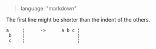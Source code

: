 > language: "markdown"

The first line might be shorter than the indent of the others.

    a     ¦      ->      a b c ¦
     b    ¦                    ¦
     c    ¦                    ¦